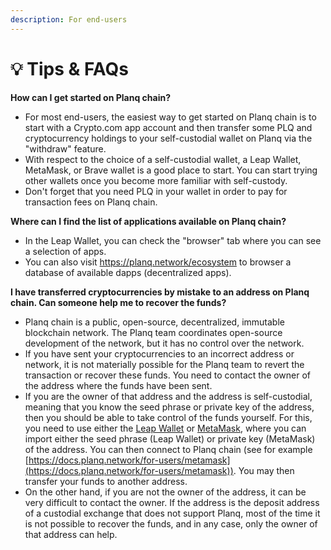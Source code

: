 ```yaml
---
description: For end-users
---
```


# 💡 Tips & FAQs

**How can I get started on Planq chain?**

* For most end-users, the easiest way to get started on Planq chain is to start with a Crypto.com app account and then transfer some PLQ and cryptocurrency holdings to your self-custodial wallet on Planq via the "withdraw" feature.
* With respect to the choice of a self-custodial wallet, a Leap Wallet, MetaMask, or Brave wallet is a good place to start. You can start trying other wallets once you become more familiar with self-custody.
* Don't forget that you need PLQ in your wallet in order to pay for transaction fees on Planq chain.

**Where can I find the list of applications available on Planq chain?**

* In the Leap Wallet, you can check the "browser" tab where you can see a selection of apps.
* You can also visit https://planq.network/ecosystem to browser a database of available dapps (decentralized apps).

**I have transferred cryptocurrencies by mistake to an address on Planq chain. Can someone help me to recover the funds?**

* Planq chain is a public, open-source, decentralized, immutable blockchain network. The Planq team coordinates open-source development of the network, but it has no control over the network.
* If you have sent your cryptocurrencies to an incorrect address or network, it is not materially possible for the Planq team to revert the transaction or recover these funds. You need to contact the owner of the address where the funds have been sent.
* If you are the owner of that address and the address is self-custodial, meaning that you know the seed phrase or private key of the address, then you should be able to take control of the funds yourself. For this, you need to use either the [Leap Wallet](https://leapwallet.io) or [MetaMask](https://metamask.io), where you can import either the seed phrase (Leap Wallet) or private key (MetaMask) of the address. You can then connect to Planq chain (see for example [https://docs.planq.network/for-users/metamask](https://docs.planq.network/for-users/metamask)). You may then transfer your funds to another address.
* On the other hand, if you are not the owner of the address, it can be very difficult to contact the owner. If the address is the deposit address of a custodial exchange that does not support Planq, most of the time it is not possible to recover the funds, and in any case, only the owner of that address can help.


